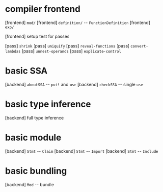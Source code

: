 # compiler frontend

[frontend] `mod/`
[frontend] `definition/` -- `FunctionDefinition`
[frontend] `exp/`

[frontend] setup test for passes

[pass] `shrink`
[pass] `uniquify`
[pass] `reveal-functions`
[pass] `convert-lambdas`
[pass] `unnest-operands`
[pass] `explicate-control`

# basic SSA

[backend] `aboutSSA` -- `put!` and `use`
[backend] `checkSSA` -- single `use`

# basic type inference

[backend] full type inference

# basic module

[backend] `Stmt` -- `Claim`
[backend] `Stmt` -- `Import`
[backend] `Stmt` -- `Include`

# basic bundling

[backend] `Mod` -- bundle

